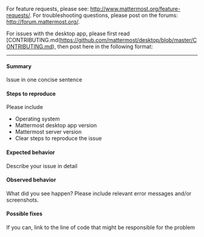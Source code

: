 For feature requests, please see: http://www.mattermost.org/feature-requests/.
For troubleshooting questions, please post on the forums: http://forum.mattermost.org/.

For issues with the desktop app, please first read [CONTRIBUTING.md(https://github.com/mattermost/desktop/blob/master/CONTRIBUTING.md), then post here in the following format:

---

#### Summary

Issue in one concise sentence

#### Steps to reproduce

Please include
- Operating system
- Mattermost desktop app version
- Mattermost server version
- Clear steps to reproduce the issue

#### Expected behavior

Describe your issue in detail

#### Observed behavior

What did you see happen? Please include relevant error messages and/or screenshots.

#### Possible fixes

If you can, link to the line of code that might be responsible for the problem
